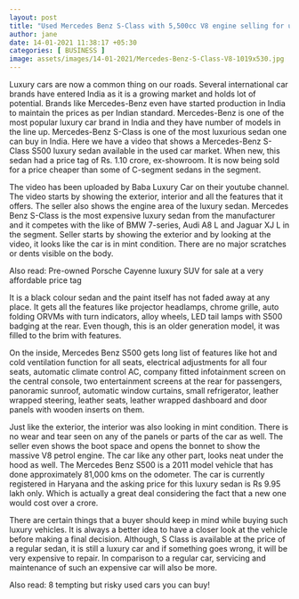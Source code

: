 ```yaml
---
layout: post
title: "Used Mercedes Benz S-Class with 5,500cc V8 engine selling for under Rs. 10 lakh"
author: jane 
date: 14-01-2021 11:38:17 +05:30 
categories: [ BUSINESS ] 
image: assets/images/14-01-2021/Mercedes-Benz-S-Class-V8-1019x530.jpg
---
```

Luxury cars are now a common thing on our roads. Several international car brands have entered India as it is a growing market and holds lot of potential. Brands like Mercedes-Benz even have started production in India to maintain the prices as per Indian standard. Mercedes-Benz is one of the most popular luxury car brand in India and they have number of models in the line up. Mercedes-Benz S-Class is one of the most luxurious sedan one can buy in India. Here we have a video that shows a Mercedes-Benz S-Class S500 luxury sedan available in the used car market. When new, this sedan had a price tag of Rs. 1.10 crore, ex-showroom. It is now being sold for a price cheaper than some of C-segment sedans in the segment.

The video has been uploaded by Baba Luxury Car on their youtube channel. The video starts by showing the exterior, interior and all the features that it offers. The seller also shows the engine area of the luxury sedan. Mercedes Benz S-Class is the most expensive luxury sedan from the manufacturer and it competes with the like of BMW 7-series, Audi A8 L and Jaguar XJ L in the segment. Seller starts by showing the exterior and by looking at the video, it looks like the car is in mint condition. There are no major scratches or dents visible on the body.

Also read: Pre-owned Porsche Cayenne luxury SUV for sale at a very affordable price tag

It is a black colour sedan and the paint itself has not faded away at any place. It gets all the features like projector headlamps, chrome grille, auto folding ORVMs with turn indicators, alloy wheels, LED tail lamps with S500 badging at the rear. Even though, this is an older generation model, it was filled to the brim with features.

On the inside, Mercedes Benz S500 gets long list of features like hot and cold ventilation function for all seats, electrical adjustments for all four seats, automatic climate control AC, company fitted infotainment screen on the central console, two entertainment screens at the rear for passengers, panoramic sunroof, automatic window curtains, small refrigerator, leather wrapped steering, leather seats, leather wrapped dashboard and door panels with wooden inserts on them.

Just like the exterior, the interior was also looking in mint condition. There is no wear and tear seen on any of the panels or parts of the car as well. The seller even shows the boot space and opens the bonnet to show the massive V8 petrol engine. The car like any other part, looks neat under the hood as well. The Mercedes Benz S500 is a 2011 model vehicle that has done approximately 81,000 kms on the odometer. The car is currently registered in Haryana and the asking price for this luxury sedan is Rs 9.95 lakh only. Which is actually a great deal considering the fact that a new one would cost over a crore.

There are certain things that a buyer should keep in mind while buying such luxury vehicles. It is always a better idea to have a closer look at the vehicle before making a final decision. Although, S Class is available at the price of a regular sedan, it is still a luxury car and if something goes wrong, it will be very expensive to repair. In comparison to a regular car, servicing and maintenance of such an expensive car will also be more.

Also read: 8 tempting but risky used cars you can buy!